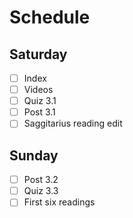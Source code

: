 # Schedule

## Saturday
* [ ] Index
* [ ] Videos
* [ ] Quiz 3.1
* [ ] Post 3.1
* [ ] Saggitarius reading edit 

## Sunday
* [ ] Post 3.2
* [ ] Quiz 3.3
* [ ] First six readings
